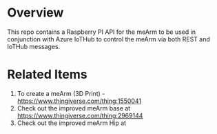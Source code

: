# Overview
This repo contains a Raspberry PI API for the meArm to be used in conjunction with Azure IoTHub to control the meArm via both REST and IoTHub messages.

# Related Items

1. To create a meArm (3D Print) - https://www.thingiverse.com/thing:1550041
2. Check out the improved meArm base at https://www.thingiverse.com/thing:2969144
3. Check out the improved meArm Hip at 

